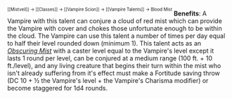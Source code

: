 <sup><sup>[[Mistveil]] → [[Classes]] → [[Vampire Scion]] → [[Vampire Talents]] → Blood Mist</sup></sup>
**Benefits**: A Vampire with this talent can conjure a cloud of red mist which can provide the Vampire with cover and chokes those unfortunate enough to be within the cloud. The Vampire can use this talent a number of times per day equal to half their level rounded down (minimum 1). This talent acts as an *[Obscuring Mist](https://www.d20pfsrd.com/magic/all-spells/o/obscuring-mist/)* with a caster level equal to the Vampire's level except it lasts 1 round per level, can be conjured at a medium range (100 ft. + 10 ft./level), and any living creature that begins their turn within the mist who isn't already suffering from it's effect must make a Fortitude saving throw (DC 10 + ½ the Vampire's level + the Vampire's Charisma modifier) or become staggered for 1d4 rounds. 
